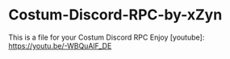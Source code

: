 # Costum-Discord-RPC-by-xZyn

This is a file for your Costum Discord RPC
Enjoy
[youtube]: https://youtu.be/-WBQuAlF_DE
